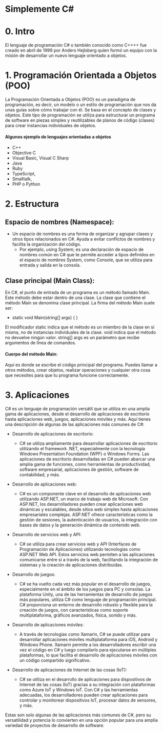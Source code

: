 # Simplemente C#
# 0. Intro 
El lenguaje de programación C# o también conocido como C++++ fue creado en abril de 1999 por Anders Hejlsberg quien formó un equipo con la misión de desarrollar un nuevo lenguaje orientado a objetos. 
# 1.  Programación Orientada a Objetos (POO) 
La Programación Orientada a Objetos (POO) es un paradigma de programación, es decir, un modelo o un estilo de programación que nos da unas guías sobre cómo trabajar con él. Se basa en el concepto de clases y objetos. Este tipo de programación se utiliza para estructurar un programa de software en piezas simples y reutilizables de planos de código (clases) para crear instancias individuales de objetos. 

#### Algunos ejemplo de lenguajes orientadas a objetos
+ C++
+ Objective C
+ Visual Basic, Visual C Sharp 
+ Java
+ Ruby
+  TypeScript, 
+ Smalltalk, 
+ PHP o Python

# 2. Estructura
## Espacio de nombres (Namespace):

+ Un espacio de nombres es una forma de organizar y agrupar clases y otros tipos relacionados en C#. Ayuda a evitar conflictos de nombres y facilita la organización del código.
    + Por ejemplo, using System; es una declaración de espacio de nombres común en C# que te permite acceder a tipos definidos en el espacio de nombres System, como Console, que se utiliza para entrada y salida en la consola.

## Clase principal (Main Class):

En C#, el punto de entrada de un programa es un método llamado Main. Este método debe estar dentro de una clase.
La clase que contiene el método Main se denomina clase principal.
La firma del método Main suele ser: 
+ static void Main(string[] args) { }

El modificador static indica que el método es un miembro de la clase en sí misma, no de instancias individuales de la clase.
void indica que el método no devuelve ningún valor.
string[] args es un parámetro que recibe argumentos de línea de comandos.

#### Cuerpo del método Main:
Aquí es donde se escribe el código principal del programa.
Puedes llamar a otros métodos, crear objetos, realizar operaciones y cualquier otra cosa que necesites para que tu programa funcione correctamente.

# 3. Aplicaciones
C# es un lenguaje de programación versátil que se utiliza en una amplia gama de aplicaciones, desde el desarrollo de aplicaciones de escritorio hasta aplicaciones web, juegos, aplicaciones móviles y más. Aquí tienes una descripción de algunas de las aplicaciones más comunes de C#:

+ Desarrollo de aplicaciones de escritorio:

    + C# se utiliza ampliamente para desarrollar aplicaciones de escritorio utilizando el framework .NET, especialmente con la tecnología Windows Presentation Foundation (WPF) o Windows Forms.
    Las aplicaciones de escritorio desarrolladas en C# pueden abarcar una amplia gama de funciones, como herramientas de productividad, software empresarial, aplicaciones de gestión, software de contabilidad, y más.

+ Desarrollo de aplicaciones web:

    + C# es un componente clave en el desarrollo de aplicaciones web utilizando ASP.NET, un marco de trabajo web de Microsoft.
    Con ASP.NET, los desarrolladores pueden crear aplicaciones web dinámicas y escalables, desde sitios web simples hasta aplicaciones empresariales complejas.
    ASP.NET ofrece características como la gestión de sesiones, la autenticación de usuarios, la integración con bases de datos y la generación dinámica de contenido web.

+ Desarrollo de servicios web y API:
    + C# se utiliza para crear servicios web y API (Interfaces de Programación de Aplicaciones) utilizando tecnologías como ASP.NET Web API.
    Estos servicios web permiten a las aplicaciones comunicarse entre sí a través de la web, facilitando la integración de sistemas y la creación de aplicaciones distribuidas.

+ Desarrollo de juegos:

    + C# se ha vuelto cada vez más popular en el desarrollo de juegos, especialmente en el ámbito de los juegos para PC y consolas.
    La plataforma Unity, una de las herramientas de desarrollo de juegos más populares, utiliza C# como lenguaje de programación principal.
    C# proporciona un entorno de desarrollo robusto y flexible para la creación de juegos, con características como soporte multiplataforma, gráficos avanzados, física, sonido y más.

+ Desarrollo de aplicaciones móviles:
    + A través de tecnologías como Xamarin, C# se puede utilizar para desarrollar aplicaciones móviles multiplataforma para iOS, Android y Windows Phone.
    Xamarin permite a los desarrolladores escribir una vez el código en C# y luego compilarlo para ejecutarse en múltiples plataformas, lo que facilita el desarrollo de aplicaciones móviles con un código compartido significativo.

+ Desarrollo de aplicaciones de Internet de las cosas (IoT):

    + C# se utiliza en el desarrollo de aplicaciones para dispositivos de Internet de las cosas (IoT) gracias a su integración con plataformas como Azure IoT y Windows IoT.
Con C# y las herramientas adecuadas, los desarrolladores pueden crear aplicaciones para controlar y monitorear dispositivos IoT, procesar datos de sensores, y más.

Estas son solo algunas de las aplicaciones más comunes de C#, pero su versatilidad y potencia lo convierten en una opción popular para una amplia variedad de proyectos de desarrollo de software.